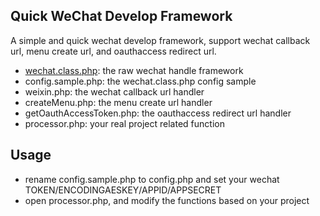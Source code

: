 ## Quick WeChat Develop Framework
A simple and quick wechat develop framework, support wechat callback url, menu create url, and oauthaccess redirect url.

 - [wechat.class.php](https://github.com/dodgepudding/wechat-php-sdk): the raw wechat handle framework
 - config.sample.php: the wechat.class.php config sample
 - weixin.php: the wechat callback url handler
 - createMenu.php: the menu create url handler
 - getOauthAccessToken.php: the oauthaccess redirect url handler
 - processor.php: your real project related function
 
## Usage
 - rename config.sample.php to config.php and set your wechat TOKEN/ENCODINGAESKEY/APPID/APPSECRET
 - open processor.php, and modify the functions based on your project

